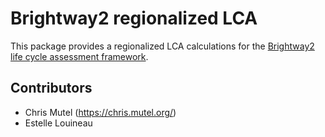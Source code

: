 # Brightway2 regionalized LCA

This package provides a regionalized LCA calculations for the [Brightway2 life cycle assessment framework](https://brightway.dev).

## Contributors

* Chris Mutel (https://chris.mutel.org/)
* Estelle Louineau
